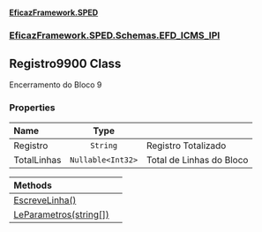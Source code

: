#### [EficazFramework.SPED](EficazFrameworkSPED.md 'EficazFramework SPED')
### [EficazFramework.SPED.Schemas.EFD_ICMS_IPI](EficazFramework.SPED.Schemas.EFD_ICMS_IPI.md 'EficazFramework.SPED.Schemas.EFD_ICMS_IPI')

## Registro9900 Class

Encerramento do Bloco 9
### Properties

| Name | Type | |
| :--- | :---: | :--- |
| Registro | `String` | Registro Totalizado |
| TotalLinhas | `Nullable<Int32>` | Total de Linhas do Bloco |

| Methods | |
| :--- | :--- |
| [EscreveLinha()](EficazFramework.SPED.Schemas.EFD_ICMS_IPI/Registro9900/EscreveLinha().md 'EficazFramework.SPED.Schemas.EFD_ICMS_IPI.Registro9900.EscreveLinha()') | |
| [LeParametros(string[])](EficazFramework.SPED.Schemas.EFD_ICMS_IPI/Registro9900/LeParametros(string[]).md 'EficazFramework.SPED.Schemas.EFD_ICMS_IPI.Registro9900.LeParametros(string[])') | |
